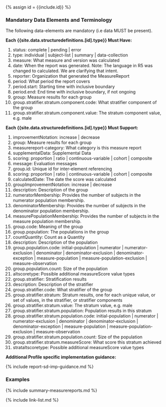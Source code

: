 {% assign id = {{include.id}} %}
<!--Begin Generated Intro Tag (DO NOT REMOVE)-->
### Mandatory Data Elements and Terminology
The following data-elements are mandatory (i.e data MUST be present).

**Each {{site.data.structuredefinitions.[id].type}} Must Have:**
1. status: complete \| pending \| error
2. type: individual \| subject-list \| summary \| data-collection
3. measure: What measure and version was calculated
4. date: When the report was generated. Note: The language in R5 was changed to calculated.  We are clarifying that intent.
5. reporter: Organization that generated the MeasureReport
6. period: What period the report covers
7. period.start: Starting time with inclusive boundary
8. period.end: End time with inclusive boundary, if not ongoing
9. group: Measure results for each group
10. group.stratifier.stratum.component.code: What stratifier component of the group
11. group.stratifier.stratum.component.value: The stratum component value, e.g. male

**Each {{site.data.structuredefinitions.[id].type}} Must Support:**
1. improvementNotation: increase \| decrease
2. group: Measure results for each group
3. measurereport-category: What category is this measure report
4. supplementalData: Supplemental Data
5. scoring: proportion \| ratio \| continuous-variable \| cohort \| composite
6. message: Evaluation messages
7. group.id: Unique id for inter-element referencing
8. scoring: proportion \| ratio \| continuous-variable \| cohort \| composite
9. calculatedDate: The date the score was calculated
10. groupImprovementNotation: increase \| decrease
11. description: Description of the group
12. numeratorMembership: Provides the number of subjects in the numerator population membership.
13. denominatorMembership: Provides the number of subjects in the denominator population membership.
14. measurePopulationMembership: Provides the number of subjects in the measure population membership.
15. group.code: Meaning of the group
16. group.population: The populations in the group
17. countQuantity: Count as a Quantity
18. description: Description of the population
19. group.population.code: initial-population \| numerator \| numerator-exclusion \| denominator \| denominator-exclusion \| denominator-exception \| measure-population \| measure-population-exclusion \| measure-observation
20. group.population.count: Size of the population
21. altscoretype: Possible additional measureScore value types
22. group.stratifier: Stratification results
23. description: Description of the stratifier
24. group.stratifier.code: What stratifier of the group
25. group.stratifier.stratum: Stratum results, one for each unique value, or set of values, in the stratifier, or stratifier components
26. group.stratifier.stratum.value: The stratum value, e.g. male
27. group.stratifier.stratum.population: Population results in this stratum
28. group.stratifier.stratum.population.code: initial-population \| numerator \| numerator-exclusion \| denominator \| denominator-exclusion \| denominator-exception \| measure-population \| measure-population-exclusion \| measure-observation
29. group.stratifier.stratum.population.count: Size of the population
30. group.stratifier.stratum.measureScore: What score this stratum achieved
31. strataltscoretype: Possible additional measureScore value types

<!--End Generated Intro (DO NOT REMOVE)-->




**Additional Profile specific implementation guidance:**

{% include report-sd-imp-guidance.md %}

### Examples

{% include summary-measurereports.md %}

{% include link-list.md %}
